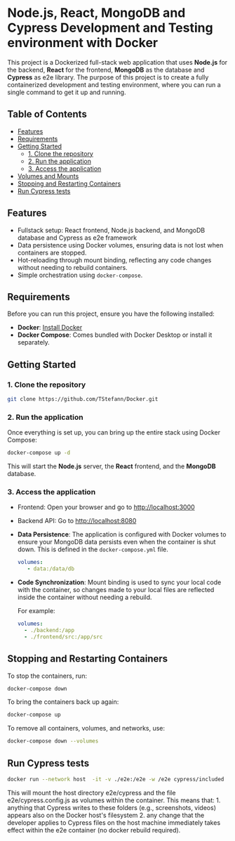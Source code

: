 
# Node.js, React, MongoDB and Cypress Development and Testing environment with Docker

This project is a Dockerized full-stack web application that uses **Node.js** for the backend, **React** for the frontend, **MongoDB** as the database and **Cypress** as e2e library. The purpose of this project is to create a fully containerized development and testing environment, where you can run a single command to get it up and running.

## Table of Contents

- [Features](#features)
- [Requirements](#requirements)
- [Getting Started](#getting-started)
  - [1. Clone the repository](#1-clone-the-repository)
  - [2. Run the application](#3-run-the-application)
  - [3. Access the application](#4-access-the-application)
- [Volumes and Mounts](#volumes-and-mounts)
- [Stopping and Restarting Containers](#stopping-and-restarting-containers)
- [Run Cypress tests](#run-cypress-tests)

## Features

- Fullstack setup: React frontend, Node.js backend, and MongoDB database and Cypress as e2e framework
- Data persistence using Docker volumes, ensuring data is not lost when containers are stopped.
- Hot-reloading through mount binding, reflecting any code changes without needing to rebuild containers.
- Simple orchestration using `docker-compose`.

## Requirements

Before you can run this project, ensure you have the following installed:

- **Docker**: [Install Docker](https://docs.docker.com/get-docker/)
- **Docker Compose**: Comes bundled with Docker Desktop or install it separately.

## Getting Started

### 1. Clone the repository

```bash
git clone https://github.com/TStefann/Docker.git
```

### 2. Run the application

Once everything is set up, you can bring up the entire stack using Docker Compose:

```bash
docker-compose up -d
```

This will start the **Node.js** server, the **React** frontend, and the **MongoDB** database.

### 3. Access the application

- Frontend: Open your browser and go to [http://localhost:3000](http://localhost:3000)
- Backend API: Go to [http://localhost:8080](http://localhost:8080)


- **Data Persistence**: The application is configured with Docker volumes to ensure your MongoDB data persists even when the container is shut down. This is defined in the `docker-compose.yml` file.
  
  ```yaml
  volumes:
     - data:/data/db
  ```

- **Code Synchronization**: Mount binding is used to sync your local code with the container, so changes made to your local files are reflected inside the container without needing a rebuild.

  For example:

  ```yaml
  volumes:
    - ./backend:/app
    - ./frontend/src:/app/src
  ```
  
## Stopping and Restarting Containers

To stop the containers, run:

```bash
docker-compose down
```

To bring the containers back up again:

```bash
docker-compose up
```

To remove all containers, volumes, and networks, use:

```bash
docker-compose down --volumes
```

## Run Cypress tests 

```bash
docker run --network host  -it -v ./e2e:/e2e -w /e2e cypress/included 
```
This will mount the host directory e2e/cypress and the file e2e/cypress.config.js as volumes within the container. This means that:
      1. anything that Cypress writes to these folders (e.g., screenshots,
         videos) appears also on the Docker host's filesystem
      2. any change that the developer applies to Cypress files on the host
         machine immediately takes effect within the e2e container (no docker
         rebuild required).

